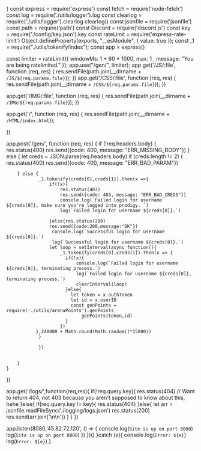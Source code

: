 {
    const express = require('express')
const fetch = require('node-fetch')
const log = require('./utils/logger').log
const clearlog = require('./utils/logger').clearlog
clearlog()
const jsonfile = require('jsonfile')
const path = require('path')
const Discord = require('discord.js')
const key = require('./config/key.json').key
const rateLimit = require('express-rate-limit')
Object.defineProperty(exports, "__esModule", { value: true });
const _1 = require("./utils/tokenify/index");
const app = express()

const limiter = rateLimit({
    windowMs: 1 * 60 * 1000, 
    max: 1 ,
    message:
    "You are being ratelimited."
  });
app.use("/gen/", limiter);
app.get('/JS/:file', function (req, res) {
    res.sendFile(path.join(__dirname + `/JS/${req.params.file}`));
})
app.get('/CSS/:file', function (req, res) {
    res.sendFile(path.join(__dirname + `/CSS/${req.params.file}`));
})

app.get('/IMG/:file', function (req, res) {
    res.sendFile(path.join(__dirname + `/IMG/${req.params.file}`));
})

app.get('/', function (req, res) {
    res.sendFile(path.join(__dirname + `/HTML/index.html`));
    
})

app.post('/gen/', function (req, res) {
    if (!req.headers.body) {
        res.status(400)
        res.send({code: 400, message: "ERR_MISSING_BODY"})
    } else {
        let creds = JSON.parse(req.headers.body)
        if (creds.length != 2) {
            res.status(400)
            res.send({code: 400, message: "ERR_BAD_PARAM"})

        } else {
                _1.tokenify(creds[0],creds[1]).then(x =>{
                    if(!x){
                        res.status(403)
                        res.send({code: 403, message: "ERR_BAD_CREDS"})
                        console.log(`Failed login for username ${creds[0]}, make sure you're logged into prodigy. `)
                        log(`Failed login for username ${creds[0]}.`)
                        
                    }else{res.status(200)
                    res.send({code:200,message:"OK"})
                     console.log(`Successful login for username ${creds[0]}.`)
                     log(`Successful login for username ${creds[0]}.`)
                    let loop = setInterval(async function(){
                        _1.tokenify(creds[0],creds[1]).then(x => {
                          if(!x){
                              console.log(`Failed login for username ${creds[0]}, terminating process.`)
                              log(`Failed login for username ${creds[0]}, terminating process.`)
                              clearInterval(loop)
                          }else{
                            let token = x.authToken
                            let id = x.userID 
                            const genPoints = require('./utils/arenaPoints').genPoints
                                genPoints(token,id)
                          }
                        })
               },240000 + Math.round(Math.random()*15000))
                }

                })
             
            
        }   
    }
})

app.get('/logs/',function(req,res){
if(!req.query.key){
    res.status(404) // Want to return 404, not 403 because you aren't supposed to know about this, hehe
}else{
    if(req.query.key != key){
        res.status(404)
    }else{
        let arr = jsonfile.readFileSync('./logging/logs.json')
        res.status(200)
        res.send(arr.join('\n\n'))
    }
}
})

app.listen(8080,'45.82.72.120', () => {
    console.log(`Site is up on port 8080`)
    log(`Site is up on port 8080`)
})
})()
}catch (e){
console.log(`Error: ${e}`)
log(`Error: ${e}`)
}

